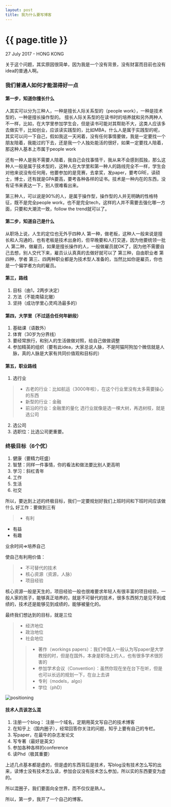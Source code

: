 ```yaml
---
layout: post
title: 我为什么要写博客
---
```


{{ page.title }}
================

<p class="meta">27 July 2017 - HONG KONG</p>


关于这个问题，其实原因很简单，因为我是一个没有背景，没有财富而目前也没有idea的普通人啊。

### 我们普通人如何才能混得好一点

#### 第一步，知道你擅长什么
人其实可以分为三种人，一种是擅长人际关系型的（people work），一种是技术型的，一种是擅长操作型的。
擅长人际关系型的在读书时的培养就和另外两种人不一样，比如，在大学里参加学生会，但是读书可能对其帮助不大，这类人应该多去做实干，比如创业，应该读实践型的，比如MBA，什么人是属于实践型的呢，其实可以问一下自己，假如我这一天闲着，没有任何事情要做，我是一定要找一个朋友陪着，我能过的下去，还是我一个人独处能活的很好，如果一定要找人陪着，那这种人基本上市属于people work

还有一种人是我不需要人陪着，我自己会找事情干，我从来不会感到孤独，那么这种人一般是属于技术型的，这种人在大学里和第一种人的路线完全不一样，学生会对他来说没有任何用，他要参加的是竞赛，去拿奖，发paper，要考GRE，读硕士，博士，还有就是GPA要高，要考各种各样的证书。技术是一种内在的东西，没有证书来表达一下，别人很难看出来。

第三种人，可以说是90%的人，是属于操作型，操作型的人并无明确的性格特征，既不是完全people work，也不是完全tech，这样的人并不需要去强化哪一方面，只要和大潮流一致，follow the trend就可以了。

#### 第二步，知道自己是什么
从职场上说，人生的定位也无外乎四种人
第一种，做老板，这种人一般来说是擅长和人沟通的，也有老板是技术出身的，但早晚要和人打交道，因为他要统领一批人
第二种，做雇员，如果是擅长操作的人，一般做雇员就OK了，因为他不需要自己去想，别人交代下来，雇员认认真真的去做好就可以了
第三种，自由职业者
第四种，学者
第三、四两种职业都是为技术型人准备的，当然比如你是雇员，你也是一个偏学者方向的雇员。

#### 第三，路线
1. 目标（由1，2两步决定）
2. 方法（不能南辕北辙）
3. 坚持（成功学里心灵鸡汤最多的）

#### 第四，大学里（不过适合任何年龄段）
1. 基础课（语数外）
2. 体育（30岁为分界线）
3. 要经常旅行，和别人的生活做做对照，给自己做做调整
4. 参加精英的组织（要有此idea，大家总说人脉，不是阿猫阿狗加个微信就是人脉，真的人脉是大家有共同价值观和目标的）

#### 第五，职业路线
1. 选行业
  >- 古老的行业：比如航运（3000年啦），在这个行业里没有太多需要操心的东西
  >- 新型的行业：金融
  >- 前沿的行业：金融里的量化
选行业就像是选一棵大树，再选树枝，就是选公司
2. 选公司
3. 选职位：比选公司更重要。

### 终极目标（6个优）
1. 健康（要精力旺盛）
2. 智慧：同样一件事情，你的看法和做法要比别人更高明
3. 学习：斜杠青年
4. 工作
5. 生活
6. 社交


所以，要达到上述的终极目标，我们一定要规划好我们上班时间和下班时间应该做什么
好工作：要做到三有
>- 有利
- 有益
- 有趣

业余时间=>培养自己

使自己有利用价值：
  >- 不可替代的技术
  >- 核心资源（资源，人脉）
  >- 项目经验

核心资源一般是天生的，项目经验一般也很难要求年轻人有很丰富的项目经验，一般人家的孩子，能够真正培养的，就是不可替代的技术，很多东西努力是见不到成绩的，技术还是能够见到成绩的，能够被量化的。

最终我们想达到的目标，就是三位
>-  经济地位
>- 政治地位
>- 社会地位
>>- 著作（workings papers）：我们中国人一般认为写paper是大学教授的时，但是在国外，本身是职场上的人，也有很多学术很厉害的
>>- 参加学术会议（Convention）：虽然你现在坐在台下在听，但是也可以长远的规划一下，在台上去讲
>>- 专利（models，algo）
>>- 学位（phD）

<img src="http://yanghongbao.com/images/positioning.png" title="positioning" alt="positioning" />


#### 技术人员该怎么混

1. 注册一个blog： 注册一个域名，定期用英文写自己的技术博客
2. 在知乎上（国内圈子），经常回答你关注的问题，知乎上要有自己的专栏。
3. 写paper，在最牛的杂志发论文
4. 写专著（最好是英文）
5. 参加各种各样的conference
6. 读Phd（极其重要）


上述几点基本都是虚的，但是虚的东西背后是技术，写blog没有技术怎么写的出来，读博士没有技术怎么读，参加会议没有技术怎么参加，所以实的东西要变为虚的。

所以混圈子，我们要面向全世界，而不仅仅是熟人。

所以，第一步，我开了一个自己的博客。
